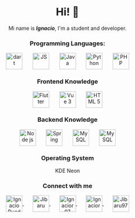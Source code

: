 <h1 align="center">Hi! 👋</h1>
<div align="center">Mi name is <b><i>Ignacio</i></b>, I'm a student and developer. </div>

<h3 align="center">Programming Languages:</h3>

<div align="center" width="100%">
  <img align="center" alt="dart" height="45px" src="https://www.vectorlogo.zone/logos/dartlang/dartlang-icon.svg" />
  &nbsp;&nbsp;&nbsp;&nbsp;&nbsp;
  <img align="center" alt="JS" width="45px" src="https://www.vectorlogo.zone/logos/javascript/javascript-icon.svg" />
  &nbsp;&nbsp;&nbsp;&nbsp;&nbsp;
  <img align="center" alt="Java" width="45px" src="https://www.vectorlogo.zone/logos/java/java-icon.svg" />
  &nbsp;&nbsp;&nbsp;&nbsp;&nbsp;
  <img align="center" alt="Python" width="45px" src="https://www.vectorlogo.zone/logos/python/python-icon.svg" />
  &nbsp;&nbsp;&nbsp;&nbsp;&nbsp;
  <img align="center" alt="PHP" width="45px" src="https://www.vectorlogo.zone/logos/php/php-icon.svg" />
</div>

<h3 align="center">Frontend Knowledge</h3>
  
<div align="center">
  <img align="center" alt="Flutter" width="45px" src="https://www.vectorlogo.zone/logos/flutterio/flutterio-icon.svg" />
  &nbsp;&nbsp;&nbsp;&nbsp;&nbsp;
  <img align="center" alt="Vue 3" width="45px" src="https://www.vectorlogo.zone/logos/vuejs/vuejs-icon.svg" />
  &nbsp;&nbsp;&nbsp;&nbsp;&nbsp;
  <img align="center" alt="HTML 5" width="45px" src="https://www.vectorlogo.zone/logos/w3_html5/w3_html5-icon.svg" />
</div>

<h3 align="center">Backend Knowledge</h3>
<div align="center">
  <img align="center" alt="Node js" height="45px" src="https://www.vectorlogo.zone/logos/nodejs/nodejs-icon.svg" />
  &nbsp;&nbsp;&nbsp;&nbsp;&nbsp;
  <img align="center" alt="Spring" height="45px" src="https://www.vectorlogo.zone/logos/springio/springio-icon.svg" />
  &nbsp;&nbsp;&nbsp;&nbsp;&nbsp;
  <img align="center" alt="MySQL" height="45px" src="https://www.vectorlogo.zone/logos/mysql/mysql-icon.svg" />
  &nbsp;&nbsp;&nbsp;&nbsp;&nbsp;
  <img align="center" alt="MySQL" height="45px" src="https://www.vectorlogo.zone/logos/laravel/laravel-icon.svg" />
</div>

<h3 align="center">Operating System</h3>
<div align="center">KDE Neon</div> 

<h3 align="center">Connect with me</h3>
<p align="center">
<a href="https://fb.com/IgnacioRuedaB" target="blank">
  <img 
       align="center" 
       src="https://raw.githubusercontent.com/rahuldkjain/github-profile-readme-generator/master/src/images/icons/Social/facebook.svg" 
       alt="Ignacio Rueda Boada" 
       width="45" 
  />
</a>
  &nbsp;&nbsp;&nbsp;&nbsp;&nbsp;
<!--<a href="https://www.youtube.com/channel/UCWajYC835VB--9GOlZpsgFw" target="blank">-->
<a href="https://www.youtube.com/channel/UCGr8eQCYphcYenLW11XQraA" target="blank">
  <img 
       align="center" 
       src="https://raw.githubusercontent.com/rahuldkjain/github-profile-readme-generator/master/src/images/icons/Social/youtube.svg" 
       alt="Jibaru" 
       width="45" 
  />
</a>
  &nbsp;&nbsp;&nbsp;&nbsp;&nbsp;
<a href="https://www.linkedin.com/in/ignacior97" target="blank">
  <img 
       align="center" 
       src="https://www.vectorlogo.zone/logos/linkedin/linkedin-icon.svg" 
       alt="Ignacior97" 
       width="45" 
  />
</a>
  &nbsp;&nbsp;&nbsp;&nbsp;&nbsp;
<a href="https://stackoverflow.com/users/14657675/ignacior" target="blank">
  <img 
       align="center" 
       src="https://www.vectorlogo.zone/logos/stackoverflow/stackoverflow-tile.svg" 
       alt="Ignacior"
       width="45" 
  />
</a>
  &nbsp;&nbsp;&nbsp;&nbsp;&nbsp;
<a href="https://www.codechef.com/users/jibaru97" target="blank">
  <img 
       align="center" 
       src="https://upload.vectorlogo.zone/logos/codechef/images/c0290608-3c6b-406c-90ef-86e9200f383a.svg" 
       alt="Jibaru97"
       width="45" 
  />
</a>
</p>

<!--
</br>
</br>

[![IgnacioR github stats](https://github-readme-stats.vercel.app/api?username=jibaru&count_private=true&theme=buefy&show_icons=true&locale=ES)](https://github.com/jibaru)
</br>
</br>
[![Top Langs Repo](https://github-readme-stats.vercel.app/api/top-langs/?username=jibaru&layout=compact&locale=ES)](https://github.com/jibaru/)
-->
</div>
